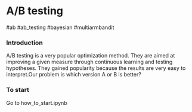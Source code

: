 # A/B testing
#ab #ab_testing #bayesian #multiarmbandit

### Introduction
A/B testing is a very popular optimization method. They are aimed at improving a given measure through continuous learning and testing hypotheses. They gained popularity because the results are very easy to interpret.Our problem is which version A or B is better?

### To start
Go to how_to_start.ipynb
